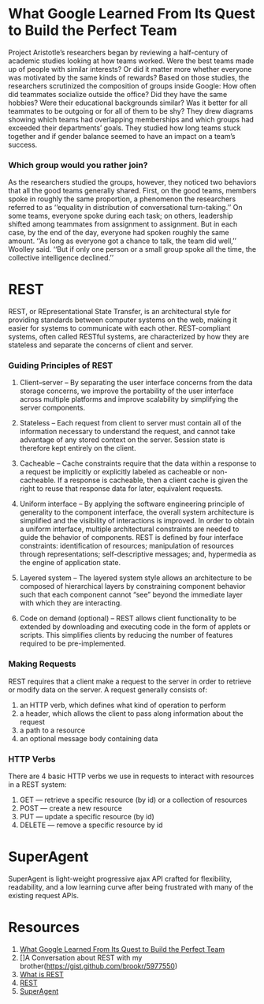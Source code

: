 # What Google Learned From Its Quest to Build the Perfect Team

Project Aristotle’s researchers began by reviewing a half-century of academic studies looking at how teams worked. Were the best teams made up of people with similar interests? Or did it matter more whether everyone was motivated by the same kinds of rewards? Based on those studies, the researchers scrutinized the composition of groups inside Google: How often did teammates socialize outside the office? Did they have the same hobbies? Were their educational backgrounds similar? Was it better for all teammates to be outgoing or for all of them to be shy? They drew diagrams showing which teams had overlapping memberships and which groups had exceeded their departments’ goals. They studied how long teams stuck together and if gender balance seemed to have an impact on a team’s success.

### Which group would you rather join?

As the researchers studied the groups, however, they noticed two behaviors that all the good teams generally shared. First, on the good teams, members spoke in roughly the same proportion, a phenomenon the researchers referred to as ‘‘equality in distribution of conversational turn-taking.’’ On some teams, everyone spoke during each task; on others, leadership shifted among teammates from assignment to assignment. But in each case, by the end of the day, everyone had spoken roughly the same amount. ‘‘As long as everyone got a chance to talk, the team did well,’’ Woolley said. ‘‘But if only one person or a small group spoke all the time, the collective intelligence declined.’’



# REST

REST, or REpresentational State Transfer, is an architectural style for providing standards between computer systems on the web, making it easier for systems to communicate with each other. REST-compliant systems, often called RESTful systems, are characterized by how they are stateless and separate the concerns of client and server. 


### Guiding Principles of REST

 1. Client–server – By separating the user interface concerns from the data storage concerns, we improve the  portability of the user interface across multiple platforms and improve scalability by simplifying the server  components.

 2. Stateless – Each request from client to server must contain all of the information necessary to understand the  request, and cannot take advantage of any stored context on the server. Session state is therefore kept entirely on  the client.

 3. Cacheable – Cache constraints require that the data within a response to a request be implicitly or explicitly  labeled as cacheable or non-cacheable. If a response is cacheable, then a client cache is given the right to reuse  that response data for later, equivalent requests.

 4. Uniform interface – By applying the software engineering principle of generality to the component interface, the  overall system architecture is simplified and the visibility of interactions is improved. In order to obtain a  uniform interface, multiple architectural constraints are needed to guide the behavior of components. REST is  defined by four interface constraints: identification of resources; manipulation of resources through  representations; self-descriptive messages; and, hypermedia as the engine of application state.

 5. Layered system – The layered system style allows an architecture to be composed of hierarchical layers by  constraining component behavior such that each component cannot “see” beyond the immediate layer with which they  are interacting.

 6. Code on demand (optional) – REST allows client functionality to be extended by downloading and executing code in  the form of applets or scripts. This simplifies clients by reducing the number of features required to be  pre-implemented.


### Making Requests

  REST requires that a client make a request to the server in order to retrieve or modify data on the server. A   request generally consists of:
  
   1. an HTTP verb, which defines what kind of operation to perform
   2. a header, which allows the client to pass along information about the request
   3. a path to a resource
   4. an optional message body containing data

### HTTP Verbs

  There are 4 basic HTTP verbs we use in requests to interact with resources in a REST system:
  
   1. GET — retrieve a specific resource (by id) or a collection of resources
   2. POST — create a new resource
   3. PUT — update a specific resource (by id)
   4. DELETE — remove a specific resource by id



# SuperAgent

SuperAgent is light-weight progressive ajax API crafted for flexibility, readability, and a low learning curve after being frustrated with many of the existing request APIs.



# Resources

 1. [What Google Learned From Its Quest to Build the Perfect Team](https://www.nytimes.com/2016/02/28/magazine/what-google-learned-from-its-quest-to-build-the-perfect-team.html) 
 2. []A Conversation about REST with my brother(https://gist.github.com/brookr/5977550) 
 3. [What is REST](https://www.codecademy.com/articles/what-is-rest) 
 4. [REST](https://restfulapi.net/) 
 5. [SuperAgent](https://visionmedia.github.io/superagent/)


